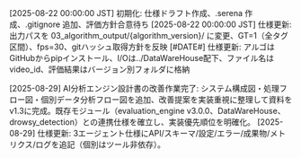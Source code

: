 [2025-08-22 00:00:00 JST] 初期化: 仕様ドラフト作成、.serena 作成、.gitignore 追加、評価方針合意待ち
[2025-08-22 00:00:00 JST] 仕様更新: 出力パスを 03_algorithm_output/{algorithm_version}/ に変更、GT=1（全タグ区間）、fps=30、gitハッシュ取得方針を反映
[#DATE#] 仕様更新: アルゴはGitHubからpipインストール、I/Oは../DataWareHouse配下、ファイル名はvideo_id、評価結果はバージョン別フォルダに格納

[2025-08-29] AI分析エンジン設計書の改善作業完了: システム構成図・処理フロー図・個別データ分析フロー図を追加、改善提案を実装重視に整理して資料をv1.3に完成。既存モジュール（evaluation_engine v3.0.0、DataWareHouse、drowsy_detection）との連携仕様を確立し、実装優先順位を明確化。
 [2025-08-29] 仕様更新: 3エージェント仕様にAPI/スキーマ/設定/エラー/成果物/メトリクス/ログを追記（個別はツール非依存）。